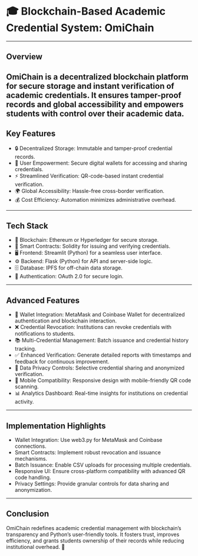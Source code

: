 # 🎓 Blockchain-Based Academic Credential System: OmiChain
---
## Overview
**OmiChain** is a decentralized blockchain platform for secure storage and instant verification of academic credentials. It ensures tamper-proof records and global accessibility and empowers students with control over their academic data.
---
## Key Features
- 🔒 Decentralized Storage: Immutable and tamper-proof credential records.
- 🙋 User Empowerment: Secure digital wallets for accessing and sharing credentials.
- ⚡ Streamlined Verification: QR-code-based instant credential verification.
- 🌍 Global Accessibility: Hassle-free cross-border verification.
- 💰 Cost Efficiency: Automation minimizes administrative overhead.
---
## Tech Stack
- 🔗 Blockchain: Ethereum or Hyperledger for secure storage.
- 📜 Smart Contracts: Solidity for issuing and verifying credentials.
- 🖥️ Frontend: Streamlit (Python) for a seamless user interface.
- ⚙️ Backend: Flask (Python) for API and server-side logic.
- 🗄️ Database: IPFS for off-chain data storage.
- 🔑 Authentication: OAuth 2.0 for secure login.
---
## Advanced Features
- 👛 Wallet Integration: MetaMask and Coinbase Wallet for decentralized authentication and blockchain interaction.
- ❌ Credential Revocation: Institutions can revoke credentials with notifications to students.
- 📚 Multi-Credential Management: Batch issuance and credential history tracking.
- ✅ Enhanced Verification: Generate detailed reports with timestamps and feedback for continuous improvement.
- 🔐 Data Privacy Controls: Selective credential sharing and anonymized verification.
- 📱 Mobile Compatibility: Responsive design with mobile-friendly QR code scanning.
- 📊 Analytics Dashboard: Real-time insights for institutions on credential activity.
---
## Implementation Highlights
- Wallet Integration: Use web3.py for MetaMask and Coinbase connections.
- Smart Contracts: Implement robust revocation and issuance mechanisms.
- Batch Issuance: Enable CSV uploads for processing multiple credentials.
- Responsive UI: Ensure cross-platform compatibility with advanced QR code handling.
- Privacy Settings: Provide granular controls for data sharing and anonymization.
---
## Conclusion
OmiChain redefines academic credential management with blockchain’s transparency and Python’s user-friendly tools. It fosters trust, improves efficiency, and grants students ownership of their records while reducing institutional overhead. 🌟
